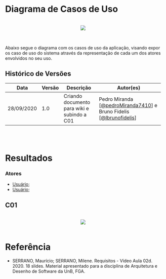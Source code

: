 # **Diagrama de Casos de Uso**

<br>
<div style="display: flex; justify-content: center; align-items:center;">
    <img src="https://unbarqdsw.github.io/2020.1_G11_SYA/assets/diagrama_casos_de_uso/casos_de_uso_titulo.png">
</div>
<br>
<br>

Abaixo segue o diagrama com os casos de uso da aplicação, visando expor os caso de uso do sistema através da representação de cada um dos atores envolvidos no seu uso.

## Histórico de Versões

<table>
    <thead>
        <th>Data</th>
        <th>Versão</th>
        <th>Descrição</th>
        <th>Autor(es)</th>
    </thead>
    <tbody>
        <tr>
            <td>28/09/2020</td>
            <td>1.0</td>
            <td>Criando documento para wiki e subindo a C01 </td>
            <td>
                Pedro Miranda [<a href="https://github.com/pedroMiranda7410">@pedroMiranda7410</a>] e Bruno Fidelis [<a href="https://github.com/lbrunofidelis">@lbrunofidelis</a>]
            </td>
        </tr>
    </tbody>
</table>
<br>
<br>

# Resultados

### Atores

- <a href="https://unbarqdsw.github.io/2020.1_G11_SYA/#/lexico/lexico?id=usuario">Usuário</a>;
- <a href="https://unbarqdsw.github.io/2020.1_G11_SYA/#/lexico/lexico?id=cliente">Usuário</a>;

## C01

<br>
    <div style="display: flex; justify-content: center; align-items:center;">
        <img src="https://unbarqdsw.github.io/2020.1_G11_SYA/assets/casos_de_uso/casos_de_uso.png">
    </div>
<br>

# Referência

- SERRANO, Maurício; SERRANO, Milene. Requisitos - Vídeo Aula 02d. 2020. 18 slides. Material apresentado para a disciplina de Arquitetura e Desenho de Software da UnB, FGA.